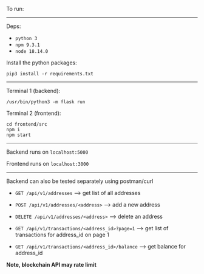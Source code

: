 To run:

---
Deps:

- `python 3`
- `npm 9.3.1`
- `node 18.14.0`

Install the python packages:

`pip3 install -r requirements.txt`

---
Terminal 1 (backend):

`/usr/bin/python3 -m flask run`

Terminal 2 (frontend):

```
cd frontend/src
npm i
npm start
```

----
Backend runs on `localhost:5000`

Frontend runs on `localhost:3000`

----

Backend can also be tested separately using postman/curl

- `GET /api/v1/addresses` --> get list of all addresses
- `POST /api/v1/addresses/<address>` --> add a new address
- `DELETE /api/v1/addresses/<address>` --> delete an address



- `GET /api/v1/transactions/<address_id>?page=1` --> get list of transactions for address_id on page 1
- `GET /api/v1/transactions/<address_id>/balance` --> get balance for address_id


**Note, blockchain API may rate limit**